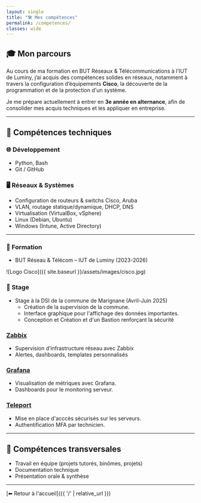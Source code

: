 ```yaml
---
layout: single
title: "🛠️ Mes compétences"
permalink: /competences/
classes: wide
---
```


## 🎓 Mon parcours

Au cours de ma formation en BUT Réseaux & Télécommunications à l'IUT de Luminy, j’ai acquis des compétences solides en réseaux, notamment à travers la configuration d’équipements **Cisco**, la découverte de la programmation et de la protection d'un système.

Je me prépare actuellement à entrer en **3e année en alternance**, afin de consolider mes acquis techniques et les appliquer en entreprise.

---

## 🔧 Compétences techniques

### 🌐 Développement

- Python, Bash
- Git / GitHub

### 🖥️ Réseaux & Systèmes

- Configuration de routeurs & switchs Cisco, Aruba
- VLAN, routage statique/dynamique, DHCP, DNS
- Virtualisation (VirtualBox, vSphere)
- Linux (Debian, Ubuntu)
- Windows (Intune, Active Directory)

---

### 🎒 Formation
- BUT Réseau & Télécom – IUT de Luminy (2023-2026)

![Logo Cisco]({{ site.baseurl }}/assets/images/cisco.jpg)

### 💼 Stage
- Stage à la DSI de la commune de Marignane (Avril-Juin 2025)
  - Création de la supervision de la commune.
  - Interface graphique pour l'affichage des données importantes.
  - Conception et Création et d'un Bastion renforçant la sécurité
 
### [Zabbix](../zabbix/)
- Supervision d’infrastructure réseau avec Zabbix
- Alertes, dashboards, templates personnalisés

### [Grafana](../grafana/)
- Visualisation de métriques avec Grafana.
- Dashboards pour le monitoring serveur.

### [Teleport](../teleport/)
- Mise en place d'acccès sécurisés sur les serveurs.
- Authentification MFA par technicien.

---

## 🧠 Compétences transversales

- Travail en équipe (projets tutorés, binômes, projets)
- Documentation technique
- Présentation orale & synthèse

---

[⬅ Retour à l'accueil]({{ '/' | relative_url }})
